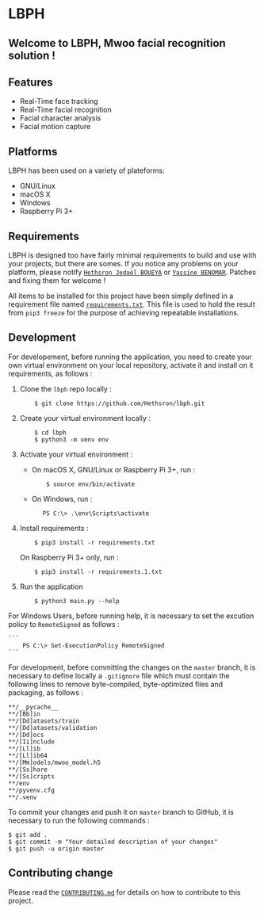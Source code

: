 # LBPH

## Welcome to **LBPH**, Mwoo facial recognition solution !

## Features

*   Real-Time face tracking
*   Real-Time facial recognition
*   Facial character analysis
*   Facial motion capture

## Platforms

LBPH has been used on a variety of plateforms:

*   GNU/Linux
*   macOS X
*   Windows
*   Raspberry Pi 3+

## Requirements

LBPH is designed too have fairly minimal requirements to build and use with your projects, but there are somes. If you notice any problems on your platform, please notify [`Hethsron Jedaël BOUEYA`](mailto:hetshron-jeadel.boueya@uha.fr) or [`Yassine BENOMAR`](mailto:yassine.benomar@uha.fr). Patches and fixing them for welcome !

All items to be installed for this project have been simply defined in a requirement file named [`requirements.txt`](requirements.txt). This file is used to hold the result from `pip3 freeze` for the purpose of achieving repeatable installations.

## Development
For developement, before running the application, you need to create your own virtual environment on your local repository, activate it and install on it requirements, as follows :

1. Clone the `lbph` repo locally :

    ```console
        $ git clone https://github.com/Hethsron/lbph.git
    ```

2. Create your virtual environment locally :

    ```console
        $ cd lbph
        $ python3 -m venv env
    ```

3. Activate your virtual environment :

    *  On macOS X, GNU/Linux or Raspberry Pi 3+, run :

        ```console
            $ source env/bin/activate
        ```

    *   On Windows, run :

        ```console
           PS C:\> .\env\Scripts\activate
        ```

4. Install requirements :

    ```console
        $ pip3 install -r requirements.txt
    ```
    
    On Raspberry Pi 3+ only, run :

    ```console
        $ pip3 install -r requirements.1.txt
    ```

5. Run the application

    ```console
        $ python3 main.py --help
    ```

For Windows Users, before running help, it is necessary to set the excution policy to `RemoteSigned` as follows :

    ```
        PS C:\> Set-ExecutionPolicy RemoteSigned
    ```

For development, before committing the changes on the `master` branch, it is necessary to define locally a `.gitignore` file which must contain the following lines to remove byte-compiled, byte-optimized files and packaging, as follows :

    **/__pycache__
    **/[Bb]in
    **/[Dd]atasets/train
    **/[Dd]atasets/validation
    **/[Dd]ocs
    **/[Ii]nclude
    **/[Ll]ib
    **/[Ll]ib64
    **/[Mm]odels/mwoo_model.h5
    **/[Ss]hare
    **/[Ss]cripts
    **/env
    **/pyvenv.cfg
    **/.venv

To commit your changes and push it on `master` branch to GitHub, it is necessary to run the following commands :

    $ git add .
    $ git commit -m "Your detailed description of your changes"
    $ git push -u origin master

## Contributing change

Please read the [`CONTRIBUTING.md`](CONTRIBUTING.md) for details on how to contribute to this project.
